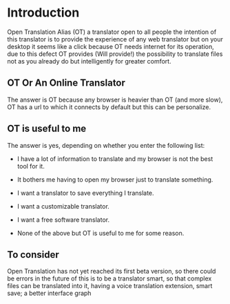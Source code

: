 # Introduction

Open Translation Alias (OT) a translator open to all people the intention
of this translator is to provide the experience of any web translator but
on your desktop it seems like a click because OT needs internet for its
operation, due to this defect OT provides (Will provide!) the
possibility to translate files not as you already do but intelligently
for greater comfort.

## OT Or An Online Translator

The answer is OT because any browser is heavier than OT (and more
slow), OT has a url to which it connects by default but this can be
personalize.

## OT is useful to me

The answer is yes, depending on whether you enter the following list:

 * I have a lot of information to translate and my browser is not the best
   tool for it.

 * It bothers me having to open my browser just to translate something.

 * I want a translator to save everything I translate.

 * I want a customizable translator.

 * I want a free software translator.

 * None of the above but OT is useful to me for some reason.

## To consider

Open Translation has not yet reached its first beta version, so
there could be errors in the future of this is to be a translator
smart, so that complex files can be translated into it, having a
voice translation extension, smart save; a better interface
graph
